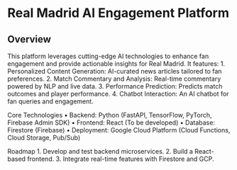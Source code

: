 # Real Madrid AI Engagement Platform

## Overview

This platform leverages cutting-edge AI technologies to enhance fan engagement and provide actionable insights for Real Madrid. It features:
	1.	Personalized Content Generation: AI-curated news articles tailored to fan preferences.
	2.	Match Commentary and Analysis: Real-time commentary powered by NLP and live data.
	3.	Performance Prediction: Predicts match outcomes and player performance.
	4.	Chatbot Interaction: An AI chatbot for fan queries and engagement.
	

Core Technologies
	•	Backend: Python (FastAPI, TensorFlow, PyTorch, Firebase Admin SDK)
	•	Frontend: React (To be developed)
	•	Database: Firestore (Firebase)
	•	Deployment: Google Cloud Platform (Cloud Functions, Cloud Storage, Pub/Sub)

Roadmap
	1.	Develop and test backend microservices.
	2.	Build a React-based frontend.
	3.	Integrate real-time features with Firestore and GCP.